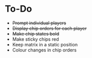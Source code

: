 # To-Do

- ~~Prompt individual players~~
- ~~Display chip orders for each player~~
- ~~Make chip states bold~~
- Make sticky chips red
- Keep matrix in a static position
- Colour changes in chip orders
